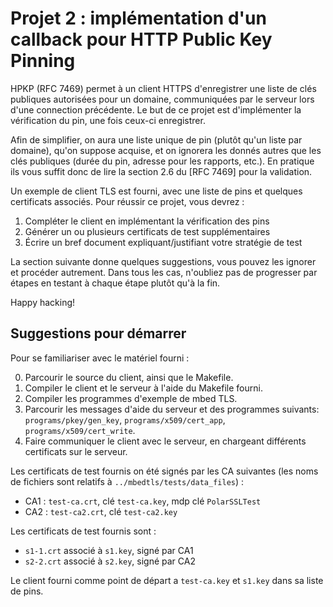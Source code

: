 # Projet 2 : implémentation d'un callback pour HTTP Public Key Pinning

HPKP (RFC 7469) permet à un client HTTPS d'enregistrer une liste de clés
publiques autorisées pour un domaine, communiquées par le serveur lors d'une
connection précédente. Le but de ce projet est d'implémenter la vérification
du pin, une fois ceux-ci enregistrer.

Afin de simplifier, on aura une liste unique de pin (plutôt qu'un liste par
domaine), qu'on suppose acquise, et on ignorera les donnés autres que les clés
publiques (durée du pin, adresse pour les rapports, etc.). En pratique ils
vous suffit donc de lire la section 2.6 du [RFC 7469] pour la validation.

Un exemple de client TLS est fourni, avec une liste de pins et quelques
certificats associés. Pour réussir ce projet, vous devrez :

1. Compléter le client en implémentant la vérification des pins
2. Générer un ou plusieurs certificats de test supplémentaires
3. Écrire un bref document expliquant/justifiant votre stratégie de test

La section suivante donne quelques suggestions, vous pouvez les ignorer et
procéder autrement. Dans tous les cas, n'oubliez pas de progresser par étapes
en testant à chaque étape plutôt qu'à la fin.

Happy hacking!


## Suggestions pour démarrer

Pour se familiariser avec le matériel fourni :

0. Parcourir le source du client, ainsi que le Makefile.
0. Compiler le client et le serveur à l'aide du Makefile fourni.
0. Compiler les programmes d'exemple de mbed TLS.
0. Parcourir les messages d'aide du serveur et des programmes suivants:
`programs/pkey/gen_key`, `programs/x509/cert_app`, `programs/x509/cert_write`.
0. Faire communiquer le client avec le serveur, en chargeant différents
   certificats sur le serveur.

Les certificats de test fournis on été signés par les CA suivantes (les noms
de fichiers sont relatifs à `../mbedtls/tests/data_files`) :

- CA1 : `test-ca.crt`, clé `test-ca.key`, mdp clé `PolarSSLTest`
- CA2 : `test-ca2.crt`, clé `test-ca2.key`

Les certificats de test fournis sont :

- `s1-1.crt` associé à `s1.key`, signé par CA1
- `s2-2.crt` associé à `s2.key`, signé par CA2

Le client fourni comme point de départ a `test-ca.key` et `s1.key` dans sa
liste de pins.
